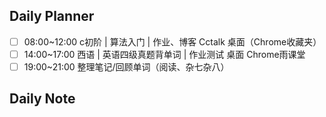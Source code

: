 ## Daily Planner
- [ ] 08:00~12:00 c初阶 |  算法入门                  |  作业、博客
			  Cctalk     桌面（Chrome收藏夹）
- [ ] 14:00~17:00 西语   | 英语四级真题背单词 | 作业测试
			  桌面       Chrome雨课堂
- [ ] 19:00~21:00 整理笔记/回顾单词（阅读、杂七杂八）

## Daily Note







